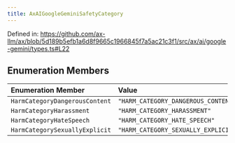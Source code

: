 ```yaml
---
title: AxAIGoogleGeminiSafetyCategory
---
```


Defined in: https://github.com/ax-llm/ax/blob/5d189b5efb1a6d8f9665c1966845f7a5ac21c3f1/src/ax/ai/google-gemini/types.ts#L22

## Enumeration Members

| Enumeration Member | Value |
| :------ | :------ |
| <a id="HarmCategoryDangerousContent"></a> `HarmCategoryDangerousContent` | `"HARM_CATEGORY_DANGEROUS_CONTENT"` |
| <a id="HarmCategoryHarassment"></a> `HarmCategoryHarassment` | `"HARM_CATEGORY_HARASSMENT"` |
| <a id="HarmCategoryHateSpeech"></a> `HarmCategoryHateSpeech` | `"HARM_CATEGORY_HATE_SPEECH"` |
| <a id="HarmCategorySexuallyExplicit"></a> `HarmCategorySexuallyExplicit` | `"HARM_CATEGORY_SEXUALLY_EXPLICIT"` |
